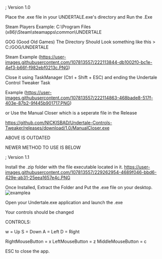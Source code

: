
; Version 1.0

Place the .exe file in your UNDERTALE.exe's directory and Run the .Exe

Steam Players Example: C:\Program Files (x86)\Steam\steamapps\common\UNDERTALE


GOG (Good Old Games) The Directory Should Look something like this > C:/GOG/UNDERTALE

Steam Example
(https://user-images.githubusercontent.com/107813557/222113844-db1002f0-bc1e-4ef3-b66f-f982ebf0213c.PNG)

Close it using TaskManager (Ctrl + Shift + ESC)
and ending the Undertale Control Tweaker Task

Example
(https://user-images.githubusercontent.com/107813557/222114863-468bade8-517f-403e-87b2-9f445b901717.PNG)

or Use the Manual Closer which is a seperate file in the Release

https://github.com/NICKISBAD/Undertale-Controls-Tweaker/releases/download/1.0/ManualCloser.exe

ABOVE IS OUTDATED

NEWER METHOD TO USE IS BELOW

; Version 1.1

Install the .zip folder with the file executable located in it.
https://user-images.githubusercontent.com/107813557/229262954-4689f046-bbd6-429e-ab31-25eea1657e4c.PNG

Once Installed, Extract the Folder and Put the .exe file on your desktop.
![examplea](https://user-images.githubusercontent.com/107813557/229263077-05b89270-a22b-413e-b3e9-928a484c7074.PNG)


Open your Undertale.exe application and launch the .exe

Your controls should be changed

CONTROLS:

w = Up
S = Down
A = Left
D = Right

RightMouseButton = x
LeftMouseButton = z
MiddleMouseButton = c

ESC to close the app.
